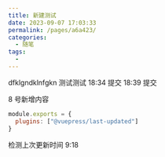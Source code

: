 ```yaml
---
title: 新建测试
date: 2023-09-07 17:03:33
permalink: /pages/a6a423/
categories:
  - 随笔
tags:
  -
---
```


dfklgndklnfgkn
测试测试 18:34 提交
18:39 提交

8 号新增内容

```js
module.exports = {
  plugins: ["@vuepress/last-updated"]
}
```

检测上次更新时间
9:18
